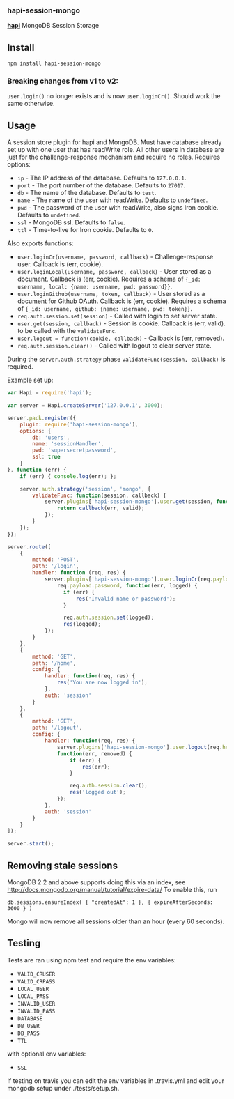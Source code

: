 ### hapi-session-mongo

[**hapi**](https://github.com/hapijs/hapi) MongoDB Session Storage

## Install

`npm install hapi-session-mongo`

### Breaking changes from v1 to v2:

`user.login()` no longer exists and is now `user.loginCr()`. Should work the same otherwise.

## Usage

A session store plugin for hapi and MongoDB. Must have database already set up
with one user that has readWrite role. All other users in database are just for
the challenge-response mechanism and require no roles. Requires options:
- `ip` - The IP address of the database. Defaults to `127.0.0.1`.
- `port` - The port number of the database. Defaults to `27017`.
- `db` - The name of the database. Defaults to `test`.
- `name` - The name of the user with readWrite. Defaults to `undefined`.
- `pwd` - The password of the user with readWrite, also signs Iron cookie. Defaults to `undefined`.
- `ssl` - MongoDB ssl. Defaults to `false`.
- `ttl` - Time-to-live for Iron cookie. Defaults to `0`.

Also exports functions:
- `user.loginCr(username, password, callback)` - Challenge-response user. Callback is (err, cookie).
- `user.loginLocal(username, password, callback)` - User stored as a document. Callback is (err, cookie). Requires a schema of `{_id: username, local: {name: username, pwd: password}}`.
- `user.loginGithub(username, token, callback)` - User stored as a document for Github OAuth. Callback is (err, cookie). Requires a schema of `{_id: username, github: {name: username, pwd: token}}`.
- `req.auth.session.set(session)` - Called with login to set server state.
- `user.get(session, callback)` - Session is cookie. Callback is (err, valid).
    to be called with the `validateFunc`.
- `user.logout = function(cookie, callback)` - Callback is (err, removed).
- `req.auth.session.clear()` - Called with logout to clear server state.

During the `server.auth.strategy` phase `validateFunc(session, callback)` is required.

Example set up:
```javascript
var Hapi = require('hapi');

var server = Hapi.createServer('127.0.0.1', 3000);

server.pack.register({
    plugin: require('hapi-session-mongo'),
    options: {
        db: 'users',
        name: 'sessionHandler',
        pwd: 'supersecretpassword',
        ssl: true
    }
}, function (err) {
    if (err) { console.log(err); };

    server.auth.strategy('session', 'mongo', {
        validateFunc: function(session, callback) {
            server.plugins['hapi-session-mongo'].user.get(session, function(err, valid) {
                return callback(err, valid);
            });
        }
    });
});

server.route([
    {
        method: 'POST',
        path: '/login',
        handler: function (req, res) {
            server.plugins['hapi-session-mongo'].user.loginCr(req.payload.username,
                req.payload.password, function(err, logged) {
                  if (err) {
                      res('Invalid name or password');
                  }

                  req.auth.session.set(logged);
                  res(logged);
            });
        }
    },
    {
        method: 'GET',
        path: '/home',
        config: {
            handler: function(req, res) {
                res('You are now logged in');
            },
            auth: 'session'
        }
    },
    {
        method: 'GET',
        path: '/logout',
        config: {
            handler: function(req, res) {
                server.plugins['hapi-session-mongo'].user.logout(req.headers['cookie'],
                function(err, removed) {
                    if (err) {
                        res(err);
                    }

                    req.auth.session.clear();
                    res('logged out');
                });
            },
            auth: 'session'
        }
    }
]);

server.start();
```

## Removing stale sessions

MongoDB 2.2 and above supports doing this via an index, see http://docs.mongodb.org/manual/tutorial/expire-data/
To enable this, run

    db.sessions.ensureIndex( { "createdAt": 1 }, { expireAfterSeconds: 3600 } )

Mongo will now remove all sessions older than an hour (every 60 seconds).

## Testing

Tests are ran using npm test and require the env variables:
- `VALID_CRUSER`
- `VALID_CRPASS`
- `LOCAL_USER`
- `LOCAL_PASS`
- `INVALID_USER`
- `INVALID_PASS`
- `DATABASE`
- `DB_USER`
- `DB_PASS`
- `TTL`

with optional env variables:
- `SSL`

If testing on travis you can edit the env variables in .travis.yml and edit your mongodb setup under
./tests/setup.sh.
